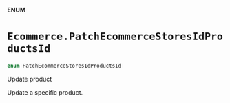 **ENUM**

# `Ecommerce.PatchEcommerceStoresIdProductsId`

```swift
enum PatchEcommerceStoresIdProductsId
```

Update product

Update a specific product.
